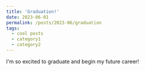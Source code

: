 ```yaml
---
title: 'Graduation!'
date: 2023-06-01
permalink: /posts/2023-06/graduation
tags:
  - cool posts
  - category1
  - category2
---
```


I'm so excited to graduate and begin my future career!
